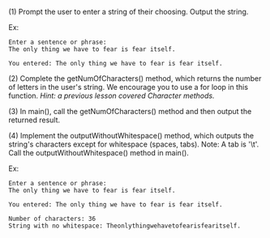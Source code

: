 (1) Prompt the user to enter a string of their choosing. Output the string.

Ex:
```
Enter a sentence or phrase:
The only thing we have to fear is fear itself.

You entered: The only thing we have to fear is fear itself.
```
(2) Complete the getNumOfCharacters() method, which returns the number of letters in the user's string. We encourage you to use a for loop in this function. _Hint: a previous lesson covered Character methods._

(3) In main(), call the getNumOfCharacters() method and then output the returned result.

(4) Implement the outputWithoutWhitespace() method, which outputs the string's characters except for whitespace (spaces, tabs). Note: A tab is '\t'. Call the outputWithoutWhitespace() method in main().

Ex:
```
Enter a sentence or phrase:
The only thing we have to fear is fear itself.

You entered: The only thing we have to fear is fear itself.

Number of characters: 36
String with no whitespace: Theonlythingwehavetofearisfearitself.
```
